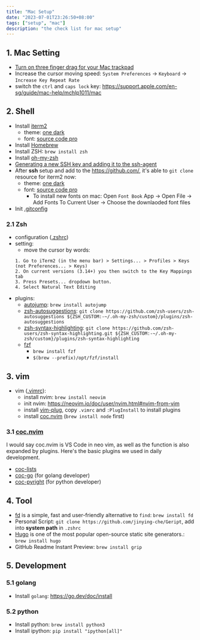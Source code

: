 ```yaml
---
title: "Mac Setup"
date: "2023-07-01T23:26:50+08:00"
tags: ["setup", "mac"]
description: "the check list for mac setup"
---
```


## 1. Mac Setting
- [Turn on three finger drag for your Mac trackpad](https://support.apple.com/en-sg/HT204609)
- Increase the cursor moving speed: `System Preferences` -> `Keyboard` -> `Increase Key Repeat Rate`
- switch the `ctrl` and `caps lock` key: https://support.apple.com/en-sg/guide/mac-help/mchlp1011/mac

## 2. Shell
- Install [iterm2](https://iterm2.com/)
  - theme: [one dark](https://github.com/one-dark/iterm-one-dark-theme)
  - font: [source code pro](https://github.com/adobe-fonts/source-code-pro) 
- Install [Homebrew](https://brew.sh/)
- Install ZSH: `brew install zsh`
- Install [oh-my-zsh](https://ohmyz.sh/#install)
- [Generating a new SSH key and adding it to the ssh-agent](https://docs.github.com/en/authentication/connecting-to-github-with-ssh/generating-a-new-ssh-key-and-adding-it-to-the-ssh-agent)
- After **ssh** setup and add to the https://github.com/, it's able to `git clone` resource for iterm2 now:
  - theme: [one dark](https://github.com/one-dark/iterm-one-dark-theme)
  - font: [source code pro](https://github.com/adobe-fonts/source-code-pro)  
    - To install new fonts on mac: Open `Font Book` App -> Open File -> Add Fonts To Current User -> Choose the downlaoded font files
- Init [.gitconfig](https://github.com/jinying-che/config)

### 2.1 Zsh 
- configuration ([.zshrc](https://github.com/jinying-che/config/blob/master/.zshrc))
- setting:
  - move the cursor by words:
  ```
  1. Go to iTerm2 (in the menu bar) > Settings... > Profiles > Keys (not Preferences... > Keys)
  2. On current versions (3.14+) you then switch to the Key Mappings tab
  3. Press Presets... dropdown button.
  4. Select Natural Text Editing
  ```
- plugins:
  - [autojump](https://github.com/wting/autojump): `brew install autojump`
  - [zsh-autosuggestions](https://github.com/zsh-users/zsh-autosuggestions): `git clone https://github.com/zsh-users/zsh-autosuggestions ${ZSH_CUSTOM:-~/.oh-my-zsh/custom}/plugins/zsh-autosuggestions`
  - [zsh-syntax-highlighting](https://github.com/zsh-users/zsh-syntax-highlighting): `git clone https://github.com/zsh-users/zsh-syntax-highlighting.git ${ZSH_CUSTOM:-~/.oh-my-zsh/custom}/plugins/zsh-syntax-highlighting`
  - [fzf](https://github.com/junegunn/fzf#using-homebrew)
    - `brew install fzf`
    - `$(brew --prefix)/opt/fzf/install`

## 3. vim 
- vim ([.vimrc](https://github.com/jinying-che/config/blob/master/.vimrc)):
  - install nvim: `brew install neovim`
  - init nvim: https://neovim.io/doc/user/nvim.html#nvim-from-vim
  - install [vim-plug](https://github.com/junegunn/vim-plug), copy `.vimrc` and `:PlugInstall` to install plugins
  - install [coc.nvim](https://github.com/neoclide/coc.nvim) (`brew install node` first)

### 3.1 [coc.nvim](https://github.com/neoclide/coc.nvim/)
I would say coc.nvim is VS Code in neo vim, as well as the function is also expanded by plugins. Here's the basic plugins we used in daily development.

- [coc-lists](https://github.com/neoclide/coc-lists)
- [coc-go](https://github.com/josa42/coc-go) (for golang developer)
- [coc-pyright](https://github.com/fannheyward/coc-pyright) (for python developer)

## 4. Tool
- [fd](https://github.com/sharkdp/fd) is a simple, fast and user-friendly alternative to `find`: `brew install fd`
- Personal Script: `git clone https://github.com/jinying-che/Geript`, add into **system path** in `.zshrc`
- [Hugo](https://github.com/gohugoio/hugo) is one of the most popular open-source static site generators.: `brew install hugo`
- GitHub Readme Instant Preview: `brew install grip`

## 5. Development
### 5.1 golang 
- Install `golang`: https://go.dev/doc/install

### 5.2 python
- Install python: `brew install python3`
- Install ipython: `pip install "ipython[all]"`


